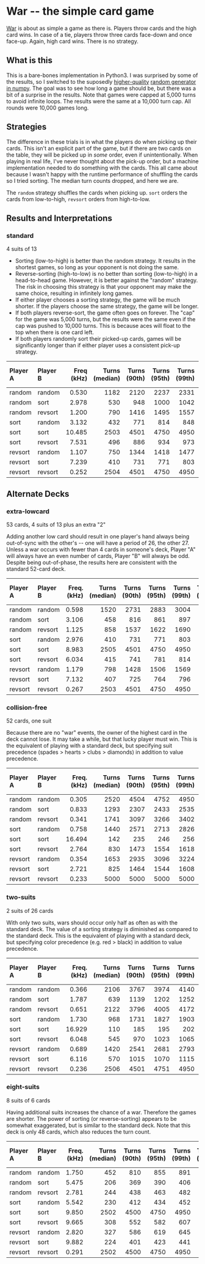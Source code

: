 # War -- the simple card game

[War](https://bicyclecards.com/how-to-play/war/) is about as simple a game as there is. Players throw cards and the high card wins. In  case of a tie, players throw three cards face-down and once face-up. Again, high card wins. There is no strategy.

## What is this

This is a bare-bones implementation in Python3. I was surprised by some of the results, so I switched to the suposedly [higher-quality](https://numpy.org/doc/stable/reference/random/bit_generators/pcg64.html) [random generator in numpy](https://numpy.org/doc/1.19/reference/random/generator.html). The goal was to see how long a game should be, but there was a bit of a surprise in the results. Note that games were capped at 5,000 turns to avoid infinite loops. The results were the same at a 10,000 turn cap. All rounds were 10,000 games long.

## Strategies

The difference in these trials is in what the players do when picking up their cards. This isn't an explicit part of the game, but if there are two cards on the table, they will be picked up in _some_ order, even if unintentionally. When playing in real life, I've never thought about the pick-up order, but a machine implementation needed to do something with the cards. This all came about because I wasn't happy with the runtime performance of shuffling the cards so I tried sorting. The median turn counts dropped, and here we are.

The `random` strategy shuffles the cards when picking up. `sort` orders the cards from low-to-high, `revsort` orders from high-to-low.

## Results and Interpretations

### standard

4 suits of 13

* Sorting (low-to-high) is better than the random strategy. It results in the shortest games, so long as your opponent is not doing the same.
* Reverse-sorting (high-to-low) is no better than sorting (low-to-high) in a head-to-head game. However, it is better against the "random" strategy. The risk in choosing this strategy is that your opponent may make the same choice, resulting in infinitely long games.
* If either player chooses a sorting strategy, the game will be much shorter. If the players choose the same strategy, the game will be longer.
* If both players reverse-sort, the game often goes on forever. The "cap" for the game was 5,000 turns, but the results were the same even if the cap was pushed to 10,000 turns. This is because aces will float to the top when there is one card left.
* If both players randomly sort their picked-up cards, games will be significantly longer than if either player uses a consistent pick-up strategy.

| Player A   | Player B   |   Freq (kHz) |   Turns (median) |   Turns (90th) |   Turns (95th) |   Turns (99th) |   Turns (max) |   "A" Win Rate |   Tie Rate |
|:-----------|:-----------|-------------:|-----------------:|---------------:|---------------:|---------------:|--------------:|---------------:|-----------:|
| random     | random     |        0.530 |             1182 |           2120 |           2237 |           2331 |          2354 |          50.3% |       0.0% |
| random     | sort       |        2.978 |              530 |            948 |           1000 |           1042 |          1052 |          43.5% |       0.0% |
| random     | revsort    |        1.200 |              790 |           1416 |           1495 |           1557 |          1573 |          34.2% |       0.0% |
| sort       | random     |        3.132 |              432 |            771 |            814 |            848 |           856 |          55.8% |       0.0% |
| sort       | sort       |       10.485 |             2503 |           4501 |           4750 |           4950 |          5000 |          48.8% |       0.9% |
| sort       | revsort    |        7.531 |              496 |            886 |            934 |            973 |           983 |          50.0% |       0.0% |
| revsort    | random     |        1.107 |              750 |           1344 |           1418 |           1477 |          1492 |          67.1% |       0.0% |
| revsort    | sort       |        7.239 |              410 |            731 |            771 |            803 |           811 |          50.7% |       0.0% |
| revsort    | revsort    |        0.252 |             2504 |           4501 |           4750 |           4950 |          5000 |           2.1% |      96.0% |

## Alternate Decks

### extra-lowcard

53 cards, 4 suits of 13 plus an extra "2"

Adding another low card should result in one player's hand always being out-of-sync with the other's -- one will have a period of 26, the other 27. Unless a war occurs with fewer than 4 cards in someone's deck, Player "A" will always have an even number of cards, Player "B" will always be odd. Despite being out-of-phase, the results here are consistent with the standard 52-card deck.

| Player A   | Player B   |   Freq. (kHz) |   Turns (median) |   Turns (90th) |   Turns (95th) |   Turns (99th) |   Turns (max) |   "A" Win Rate |   Tie Rate |
|:-----------|:-----------|--------------:|-----------------:|---------------:|---------------:|---------------:|--------------:|---------------:|-----------:|
| random     | random     |         0.598 |             1520 |           2731 |           2883 |           3004 |          3034 |          49.4% |       0.0% |
| random     | sort       |         3.106 |              458 |            816 |            861 |            897 |           906 |          42.7% |       0.0% |
| random     | revsort    |         1.125 |              858 |           1537 |           1622 |           1690 |          1707 |          33.0% |       0.0% |
| sort       | random     |         2.976 |              410 |            731 |            771 |            803 |           811 |          55.3% |       0.0% |
| sort       | sort       |         8.983 |             2505 |           4501 |           4750 |           4950 |          5000 |          48.5% |       0.9% |
| sort       | revsort    |         6.034 |              415 |            741 |            781 |            814 |           822 |          48.6% |       0.0% |
| revsort    | random     |         1.179 |              798 |           1428 |           1506 |           1569 |          1585 |          64.9% |       0.0% |
| revsort    | sort       |         7.132 |              407 |            725 |            764 |            796 |           804 |          49.0% |       0.0% |
| revsort    | revsort    |         0.267 |             2503 |           4501 |           4750 |           4950 |          5000 |           2.8% |      93.7% |

### collision-free

52 cards, one suit

Because there are no "war" events, the owner of the highest card in the deck cannot lose. It may take a while, but that lucky player must win. This is the equivalent of playing with a standard deck, but specifying suit precedence (spades > hearts > clubs > diamonds) in addition to value precedence.

| Player A   | Player B   |   Freq. (kHz) |   Turns (median) |   Turns (90th) |   Turns (95th) |   Turns (99th) |   Turns (max) |   "A" Win Rate |   Tie Rate |
|:-----------|:-----------|--------------:|-----------------:|---------------:|---------------:|---------------:|--------------:|---------------:|-----------:|
| random     | random     |         0.305 |             2520 |           4504 |           4752 |           4950 |          5000 |          50.1% |       0.0% |
| random     | sort       |         0.833 |             1293 |           2307 |           2433 |           2535 |          2560 |          49.9% |       0.0% |
| random     | revsort    |         0.341 |             1741 |           3097 |           3266 |           3402 |          3436 |          50.2% |       0.0% |
| sort       | random     |         0.758 |             1440 |           2571 |           2713 |           2826 |          2854 |          50.5% |       0.0% |
| sort       | sort       |        16.494 |              142 |            235 |            246 |            256 |           258 |          50.0% |       0.0% |
| sort       | revsort    |         2.764 |              830 |           1473 |           1554 |           1618 |          1634 |          50.8% |       0.0% |
| revsort    | random     |         0.354 |             1653 |           2935 |           3096 |           3224 |          3256 |          50.1% |       0.0% |
| revsort    | sort       |         2.721 |              825 |           1464 |           1544 |           1608 |          1624 |          50.0% |       0.0% |
| revsort    | revsort    |         0.233 |             5000 |           5000 |           5000 |           5000 |          5000 |           0.0% |     100.0% |

### two-suits

2 suits of 26 cards

With only two suits, wars should occur only half as often as with the standard deck. The value of a sorting strategy is diminished as compared to the standard deck. This is the equivalent of playing with a standard deck, but specifying color precedence (e.g. red > black) in addition to value precedence.

| Player A   | Player B   |   Freq. (kHz) |   Turns (median) |   Turns (90th) |   Turns (95th) |   Turns (99th) |   Turns (max) |   "A" Win Rate |   Tie Rate |
|:-----------|:-----------|--------------:|-----------------:|---------------:|---------------:|---------------:|--------------:|---------------:|-----------:|
| random     | random     |         0.366 |             2106 |           3767 |           3974 |           4140 |          4182 |          50.3% |       0.0% |
| random     | sort       |         1.787 |              639 |           1139 |           1202 |           1252 |          1264 |          47.1% |       0.0% |
| random     | revsort    |         0.651 |             2122 |           3796 |           4005 |           4172 |          4214 |          40.4% |       0.0% |
| sort       | random     |         1.730 |              968 |           1731 |           1827 |           1903 |          1922 |          52.1% |       0.0% |
| sort       | sort       |        16.929 |              110 |            185 |            195 |            202 |           204 |          48.8% |       0.0% |
| sort       | revsort    |         6.048 |              545 |            970 |           1023 |           1065 |          1076 |          54.3% |       0.0% |
| revsort    | random     |         0.689 |             1420 |           2541 |           2681 |           2793 |          2821 |          59.4% |       0.0% |
| revsort    | sort       |         6.116 |              570 |           1015 |           1070 |           1115 |          1126 |          45.0% |       0.0% |
| revsort    | revsort    |         0.236 |             2506 |           4501 |           4751 |           4950 |          5000 |           0.2% |      99.6% |

### eight-suits

8 suits of 6 cards

Having additional suits increases the chance of a war. Therefore the games are shorter. The power of sorting (or reverse-sorting) appears to be somewhat exaggerated, but is similar to the standard deck. Note that this deck is only 48 cards, which also reduces the turn count.

| Player A   | Player B   |   Freq. (kHz) |   Turns (median) |   Turns (90th) |   Turns (95th) |   Turns (99th) |   Turns (max) |   "A" Win Rate |   Tie Rate |
|:-----------|:-----------|--------------:|-----------------:|---------------:|---------------:|---------------:|--------------:|---------------:|-----------:|
| random     | random     |         1.750 |              452 |            810 |            855 |            891 |           900 |          50.0% |       0.0% |
| random     | sort       |         5.475 |              206 |            369 |            390 |            406 |           410 |          45.3% |       0.0% |
| random     | revsort    |         2.781 |              244 |            438 |            463 |            482 |           487 |          28.6% |       0.0% |
| sort       | random     |         5.542 |              230 |            412 |            434 |            452 |           457 |          54.3% |       0.0% |
| sort       | sort       |         9.850 |             2502 |           4500 |           4750 |           4950 |          5000 |          49.4% |       0.8% |
| sort       | revsort    |         9.665 |              308 |            552 |            582 |            607 |           613 |          35.4% |       0.0% |
| revsort    | random     |         2.820 |              327 |            586 |            619 |            645 |           651 |          71.0% |       0.0% |
| revsort    | sort       |         9.882 |              224 |            401 |            423 |            441 |           445 |          65.1% |       0.0% |
| revsort    | revsort    |         0.291 |             2502 |           4500 |           4750 |           4950 |          5000 |          10.2% |      79.2% |
